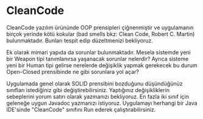 # CleanCode

CleanCode yazılım ürününde OOP prensipleri çiğnenmiştir ve uygulamanın birçok yerinde kötü kokular (bad smells bkz: Clean Code, Robert C. Martin) bulunmaktadır. Bunları tespit edip düzeltmenizi bekliyoruz.

Ek olarak mimari yapıda da sorunlar bulunmaktadır. Mesela sistemde yeni bir Weapon tipi tanımlanırsa yaşanacak sorunlar nelerdir? Ayrıca sisteme yeni bir Human tipi gelirse nerelerde değişiklik yapmak gerekecek bu durum Open-Closed prensibinde ne gibi sorunlara yol açar? 

Uygulamada genel olarak SOLID prensibini bozduğunu düşündüğünüz sınıfları istediğiniz gibi değiştirebilirsiniz. Yaptığınız değişikliklerin sebeplerini yorum satırı olarak yazmanızı bekliyoruz. En fazla iki sınıf için geleneğe uygun Javadoc yazmanızı istiyoruz. Uygulamayı herhangi bir Java IDE'sinde "CleanCode" sınıfını Run ederek çalıştırabilirsiniz.
